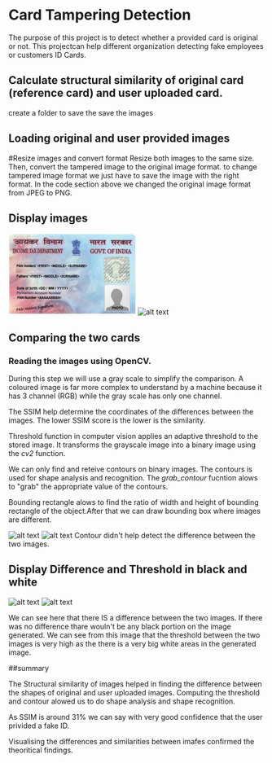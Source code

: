 # Card Tampering Detection

The purpose of this project is to detect whether a provided card is original or not. This projectcan help different organization detecting fake employees or customers ID Cards.

## Calculate structural similarity of original card (reference card) and user uploaded card.
create a folder to save the save the images

## Loading original and user provided images

#Resize images and convert format
Resize both images to the same size. Then, convert the tampered image to the original image format.
to change tampered image format we just have to save the image with the right format. In the code section above we changed the original image format from JPEG to PNG.

## Display images

![alt text](images/Unknown.png)
![alt text](images/Unknown2.png)

## Comparing the two cards
### Reading the images using OpenCV.
During this step we will use a gray scale to simplify the comparison.
A coloured image is far more complex to understand by a machine because it has 3 channel (RGB) while the gray scale has only one channel.

The SSIM help determine the coordinates of the differences between the images. The lower SSIM score is the lower is the similarity.

Threshold function in computer vision applies an adaptive threshold to the stored  image. It transforms the grayscale image into a binary image using the *cv2* function. 

We can only find and reteive contours on binary images. The contours is used for shape analysis and recognition. The *grab_contour* fucntion alows to "grab" the appropriate value of the contours.

Bounding rectangle alows to find the ratio of width and height of bounding rectangle of the object.After that we can draw bounding box where images are different.

![alt text](images/Unknown3.png)
![alt text](images/Unknown4.png)
Contour didn't help detect the difference between the two images.

## Display Difference and Threshold in black and white

![alt text](images/Unknown5.png)
![alt text](images/Unknown6.png)

We can see here that there IS a difference between the two images. If there was no difference thare wouln't be any black portion on the image generated.
We can see from this image that the threshold between the two images is very high as the there is a very big white areas in the generated image.

##summary

The Structural similarity of images helped in finding the difference between the shapes of original and user uploaded images.
Computing the threshold and contour alowed us to do shape analysis and shape recognition.

As SSIM is around 31% we can say with very good confidence that the user privided a fake ID.

Visualising the differences and similarities between imafes confirmed the theoritical findings.

